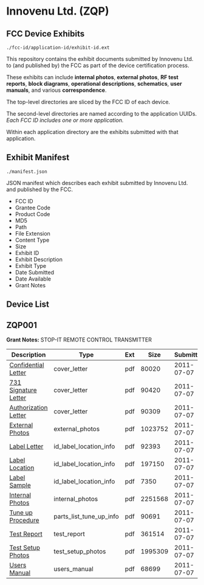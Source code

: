 # Innovenu Ltd. (ZQP)
## FCC Device Exhibits

```
./fcc-id/application-id/exhibit-id.ext
```

This repository contains the exhibit documents submitted by Innovenu Ltd. to (and published by) the FCC as part of the device certification process.

These exhibits can include **internal photos**, **external photos**, **RF test reports**, **block diagrams**, **operational descriptions**, **schematics**, **user manuals**, and various **correspondence**.

The top-level directories are sliced by the FCC ID of each device.

The second-level directories are named according to the application UUIDs. *Each FCC ID includes one or more application.*

Within each application directory are the exhibits submitted with that application. 

## Exhibit Manifest

```
./manifest.json
```

JSON manifest which describes each exhibit submitted by Innovenu Ltd. and published by the FCC.

- FCC ID
- Grantee Code
- Product Code
- MD5
- Path
- File Extension
- Content Type
- Size
- Exhibit ID
- Exhibit Description
- Exhibit Type
- Date Submitted
- Date Available
- Grant Notes

## Device List
## ZQP001
**Grant Notes:** STOP-IT REMOTE CONTROL TRANSMITTER

| Description | Type | Ext | Size | Submitted | Available |
| ----------- | ---- | --- | ---- | --------- | --------- |
| [Confidential Letter](ZQP001/86a65239d4ab1144810945e1a7e02acf/1496849.pdf) | cover_letter | pdf | 80020 | 2011-07-07 | 2011-07-07 |
| [731 Signature Letter](ZQP001/86a65239d4ab1144810945e1a7e02acf/1496851.pdf) | cover_letter | pdf | 90420 | 2011-07-07 | 2011-07-07 |
| [Authorization Letter](ZQP001/86a65239d4ab1144810945e1a7e02acf/1496853.pdf) | cover_letter | pdf | 90309 | 2011-07-07 | 2011-07-07 |
| [External Photos](ZQP001/86a65239d4ab1144810945e1a7e02acf/1496850.pdf) | external_photos | pdf | 1023752 | 2011-07-07 | 2011-07-07 |
| [Label Letter](ZQP001/86a65239d4ab1144810945e1a7e02acf/1496854.pdf) | id_label_location_info | pdf | 92393 | 2011-07-07 | 2011-07-07 |
| [Label Location](ZQP001/86a65239d4ab1144810945e1a7e02acf/1496855.pdf) | id_label_location_info | pdf | 197150 | 2011-07-07 | 2011-07-07 |
| [Label Sample](ZQP001/86a65239d4ab1144810945e1a7e02acf/1496856.pdf) | id_label_location_info | pdf | 7350 | 2011-07-07 | 2011-07-07 |
| [Internal Photos](ZQP001/86a65239d4ab1144810945e1a7e02acf/1496852.pdf) | internal_photos | pdf | 2251568 | 2011-07-07 | 2011-07-07 |
| [Tune up Procedure](ZQP001/86a65239d4ab1144810945e1a7e02acf/1496859.pdf) | parts_list_tune_up_info | pdf | 90691 | 2011-07-07 | 2011-07-07 |
| [Test Report](ZQP001/86a65239d4ab1144810945e1a7e02acf/1496857.pdf) | test_report | pdf | 361514 | 2011-07-07 | 2011-07-07 |
| [Test Setup Photos](ZQP001/86a65239d4ab1144810945e1a7e02acf/1496858.pdf) | test_setup_photos | pdf | 1995309 | 2011-07-07 | 2011-07-07 |
| [Users Manual](ZQP001/86a65239d4ab1144810945e1a7e02acf/1496860.pdf) | users_manual | pdf | 68699 | 2011-07-07 | 2011-07-07 |
